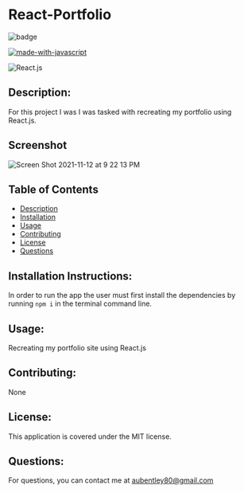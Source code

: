 # React-Portfolio

![badge](https://img.shields.io/badge/license-MIT-darkred) 

[![made-with-javascript](https://img.shields.io/badge/Made%20with-JavaScript-1f425f.svg)](https://www.javascript.com) 

![React.js](https://badges.aleen42.com/src/react.svg)


## Description:
For this project I was I was tasked with recreating my portfolio using React.js. 

## Screenshot
![Screen Shot 2021-11-12 at 9 22 13 PM](https://user-images.githubusercontent.com/88289885/141651005-fb982158-cc8e-4be3-971f-257e1657240d.png)

## Table of Contents
- [Description](#description)
- [Installation](#installation)
- [Usage](#usage)
- [Contributing](#contributing)
- [License](#license)
- [Questions](#questions)


## Installation Instructions:

In order to run the app the user must first install the dependencies by running  ```npm i``` in the terminal command line. 
## Usage:

Recreating my portfolio site using React.js

## Contributing:

None


## License:

This application is covered under the MIT license. 




## Questions:

  For questions, you can contact me at aubentley80@gmail.com
  
